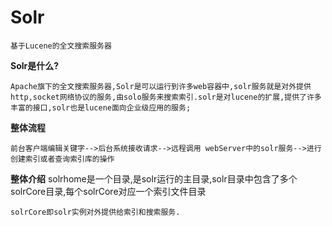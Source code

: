 # Solr

	基于Lucene的全文搜索服务器

**Solr是什么?**

	Apache旗下的全文搜索服务器,Solr是可以运行到许多web容器中,solr服务就是对外提供http,socket网络协议的服务,由solo服务来搜索索引.solr是对lucene的扩展,提供了许多丰富的接口,solr也是lucene面向企业级应用的服务;

**整体流程**
	
	前台客户端编辑关键字-->后台系统接收请求-->远程调用 webServer中的solr服务-->进行创建索引或者查询索引库的操作
	

**整体介绍**
	solrhome是一个目录,是solr运行的主目录,solr目录中包含了多个solrCore目录,每个solrCore对应一个索引文件目录

	solrCore即solr实例对外提供给索引和搜索服务.